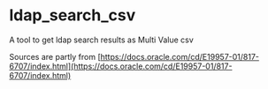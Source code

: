# ldap_search_csv
A tool to get ldap search results as Multi Value csv

Sources are partly from
[https://docs.oracle.com/cd/E19957-01/817-6707/index.html](https://docs.oracle.com/cd/E19957-01/817-6707/index.html)
